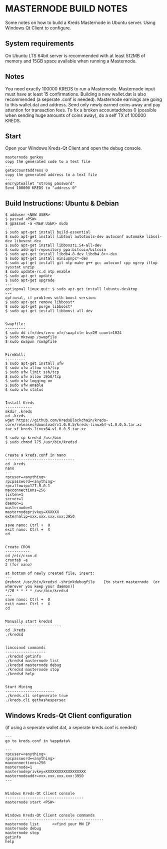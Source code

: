 MASTERNODE BUILD NOTES
======================
Some notes on how to build a Kreds Masternode in Ubuntu server. Using Windows Qt Client to configure.


System requirements
--------------------
On Ubuntu LTS 64bit server is recommended with at least 512MB 
of memory and 15GB space available when running a Masternode.


Notes
-----
You need exactly 100000 KREDS to run a Masternode. Masternode input must have at least 15 confirmations.
Building a new wallet.dat is also recommended (a seperate .conf is needed). Masternode earnings are
going to this wallet.dat and address. Send only newly earned coins away and pay attention for transaction fees.
To fix a broken accountaddress 0 (possible when sending huge amounts of coins away), do a self TX of 100000 KREDS.


Start
-----
Open your Windows Kreds-Qt Client and open the debug console.

	masternode genkey
	copy the generated code to a text file
	---
	getaccountaddress 0
	copy the generated address to a text file
	---
	encryptwallet "strong password"
	Send 100000 KREDS to "address 0"

Build Instructions: Ubuntu & Debian
-----------------------------------

	$ adduser <NEW USER>
	$ passwd <PSW>
	$ gpasswd -a <NEW USER> sudo
	---
	$ sudo apt-get install build-essential
	$ sudo apt-get install libtool autotools-dev autoconf automake libssl-dev libevent-dev
	$ sudo apt-get install libboost1.54-all-dev
	$ sudo add-apt-repository ppa:bitcoin/bitcoin
	$ sudo apt-get install libdb4.8-dev libdb4.8++-dev
	$ sudo apt-get install miniupnpc*-dev
	$ sudo apt-get install git ntp make g++ gcc autoconf cpp ngrep iftop sysstat unzip
	$ sudo update-rc.d ntp enable
	$ sudo apt-get update
	$ sudo apt-get upgrade
	---
	optiopnal linux gui: $ sudo apt-get install lubuntu-desktop
	---
	optional, if problems with boost version: 
	$ sudo apt-get remove libboost*
	$ sudo apt-get purge libboost*
	$ sudo apt-get install libboost-all-dev


	Swapfile:
	---------
	$ sudo dd if=/dev/zero of=/swapfile bs=2M count=1024
	$ sudo mkswap /swapfile
	$ sudo swapon /swapfile

	
	FireWall:
	---------
	$ sudo apt-get install ufw
	$ sudo ufw allow ssh/tcp
	$ sudo ufw limit ssh/tcp
	$ sudo ufw allow 3950/tcp
	$ sudo ufw logging on
	$ sudo ufw enable
	$ sudo ufw status


	Install Kreds
	------------
	mkdir .kreds
	cd .kreds
	wget https://github.com/KredsBlockchain/kreds-core/releases/download/v1.0.0.5/kreds-linux64-v1.0.0.5.tar.xz
	tar xf kreds-linux64-v1.0.0.5.tar.xz
	
	$ sudo cp kredsd /usr/bin
	$ sudo chmod 775 /usr/bin/kredsd

	
	Create a kreds.conf in nano
	-------------------------------
	cd .kreds
	nano
	---
	rpcuser=<anything>
	rpcpassword=<anything>
	rpcallowip=127.0.0.1
	maxconnections=256
	listen=1
	server=1
	daemon=1
	masternode=1
	masternodeprivkey=XXXXXX
	externalip=xxx.xxx.xxx.xxx:3950
	---
	save nano: Ctrl +  O
	exit nano: Ctrl +  X
	cd


	Create CRON
	-----------
	cd /etc/cron.d
	crontab -e
	2 (for nano)
	
	at bottom of newly created file, insert:
	---
	@reboot /usr/bin/kredsd -shrinkdebugfile    [to start masternode  (or wherever you keep your daemon)]
	*/20 * * * * /usr/bin/kredsd
	---
	save nano: Ctrl +  O
	exit nano: Ctrl +  X
	cd
	
	
	Manually start kredsd
	-------------------------
	cd .kreds
	./kredsd	
	
	
	limcoinxd commands
	------------------
	./kredsd getinfo
	./kredsd masternode list
	./kredsd masternode debug
	./kredsd masternode stop
	./kredsd help
	
	
	Start Mining
	----------------------
	./kreds.cli setgenerate true
	./kreds.cli gethashespersec
	

Windows Kreds-Qt Client configuration 
-----------------------------------------
(if using a seperate wallet.dat, a seperate kreds.conf is needed)

	---
	go to kreds.conf in %appdata%
	
	---
	rpcuser=<anything>
	rpcpassword=<anything>
	maxconnections=256
	masternode=1
	masternodeprivkey=XXXXXXXXXXXXXXXXXX
	masternodeaddr=xxx.xxx.xxx.xxx:3950
	---

	
	Windows Kreds-Qt Client console
	-----------------------------------
	masternode start <PSW>

	
	Windows Kreds-Qt Client console commands
	--------------------------------------------
	masternode list    	 <<find your MN IP
	masternode debug
	masternode stop
	getinfo
	help
